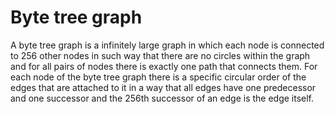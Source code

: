 # Byte tree graph

A byte tree graph is a infinitely large graph in which each node is connected to 256 other nodes in such way that there are no circles within the graph and for all pairs of nodes there is exactly one path that connects them. For each node of the byte tree graph there is a specific circular order of the edges that are attached to it in a way that all edges have one predecessor and one successor and the 256th successor of an edge is the edge itself.